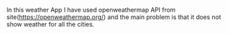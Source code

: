   In this weather App I have used openweathermap API from site(https://openweathermap.org/) and the main problem is that it does not show 
weather for all the cities.  
